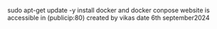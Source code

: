 sudo apt-get update -y
install docker and docker conpose
website is accessible in (publicip:80)
created by vikas
date 6th september2024
